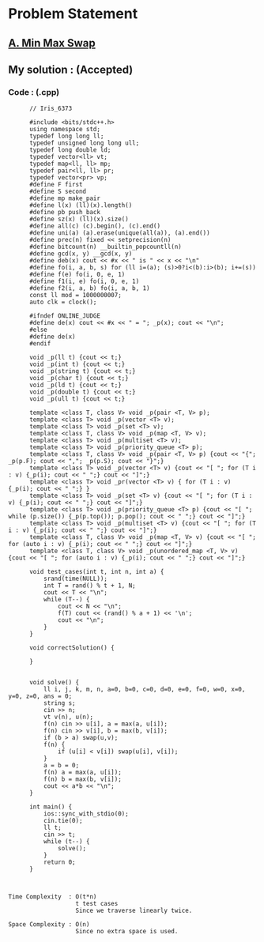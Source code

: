 # Problem Statement

## [A. Min Max Swap](https://codeforces.com/contest/1631/problem/A)


## My solution :  (Accepted)

    
  
        
   ### Code : (.cpp)  
      
          // Iris_6373

          #include <bits/stdc++.h>
          using namespace std;
          typedef long long ll;
          typedef unsigned long long ull;
          typedef long double ld;
          typedef vector<ll> vt;
          typedef map<ll, ll> mp;
          typedef pair<ll, ll> pr;
          typedef vector<pr> vp;
          #define F first
          #define S second
          #define mp make_pair
          #define l(x) (ll)(x).length()
          #define pb push_back
          #define sz(x) (ll)(x).size()
          #define all(c) (c).begin(), (c).end()
          #define uni(a) (a).erase(unique(all(a)), (a).end())
          #define prec(n) fixed << setprecision(n)
          #define bitcount(n) __builtin_popcountll(n)
          #define gcd(x, y) __gcd(x, y)
          #define deb(x) cout << #x << " is " << x << "\n"
          #define fo(i, a, b, s) for (ll i=(a); (s)>0?i<(b):i>(b); i+=(s))
          #define f(e) fo(i, 0, e, 1)
          #define f1(i, e) fo(i, 0, e, 1)
          #define f2(i, a, b) fo(i, a, b, 1)
          const ll mod = 1000000007;
          auto clk = clock();

          #ifndef ONLINE_JUDGE
          #define de(x) cout << #x << " = "; _p(x); cout << "\n";
          #else
          #define de(x)
          #endif

          void _p(ll t) {cout << t;}
          void _p(int t) {cout << t;}
          void _p(string t) {cout << t;}
          void _p(char t) {cout << t;}
          void _p(ld t) {cout << t;}
          void _p(double t) {cout << t;}
          void _p(ull t) {cout << t;}

          template <class T, class V> void _p(pair <T, V> p);
          template <class T> void _p(vector <T> v);
          template <class T> void _p(set <T> v);
          template <class T, class V> void _p(map <T, V> v);
          template <class T> void _p(multiset <T> v);
          template <class T> void _p(priority_queue <T> p);
          template <class T, class V> void _p(pair <T, V> p) {cout << "{"; _p(p.F); cout << ","; _p(p.S); cout << "}";}
          template <class T> void _p(vector <T> v) {cout << "[ "; for (T i : v) {_p(i); cout << " ";} cout << "]";}
          template <class T> void _pr(vector <T> v) { for (T i : v) {_p(i); cout << " ";} }
          template <class T> void _p(set <T> v) {cout << "[ "; for (T i : v) {_p(i); cout << " ";} cout << "]";}
          template <class T> void _p(priority_queue <T> p) {cout << "[ "; while (p.size()) {_p(p.top()); p.pop(); cout << " ";} cout << "]";}
          template <class T> void _p(multiset <T> v) {cout << "[ "; for (T i : v) {_p(i); cout << " ";} cout << "]";}
          template <class T, class V> void _p(map <T, V> v) {cout << "[ "; for (auto i : v) {_p(i); cout << " ";} cout << "]";}
          template <class T, class V> void _p(unordered_map <T, V> v) {cout << "[ "; for (auto i : v) {_p(i); cout << " ";} cout << "]";}

          void test_cases(int t, int n, int a) {
              srand(time(NULL));
              int T = rand() % t + 1, N;
              cout << T << "\n";
              while (T--) {
                  cout << N << "\n";
                  f(T) cout << (rand() % a + 1) << '\n';
                  cout << "\n";
              }
          }

          void correctSolution() {

          }


          void solve() {  
              ll i, j, k, m, n, a=0, b=0, c=0, d=0, e=0, f=0, w=0, x=0, y=0, z=0, ans = 0;
              string s;
              cin >> n;
              vt v(n), u(n);
              f(n) cin >> u[i], a = max(a, u[i]);
              f(n) cin >> v[i], b = max(b, v[i]);
              if (b > a) swap(u,v);
              f(n) {
                  if (u[i] < v[i]) swap(u[i], v[i]);
              }
              a = b = 0;
              f(n) a = max(a, u[i]);
              f(n) b = max(b, v[i]);
              cout << a*b << "\n";
          }

          int main() {
              ios::sync_with_stdio(0);
              cin.tie(0);
              ll t;
              cin >> t;
              while (t--) {
                  solve();
              }
              return 0;
          }   



    Time Complexity  : O(t*n)
                       t test cases
                       Since we traverse linearly twice.

    Space Complexity : O(n)  
                       Since no extra space is used.
